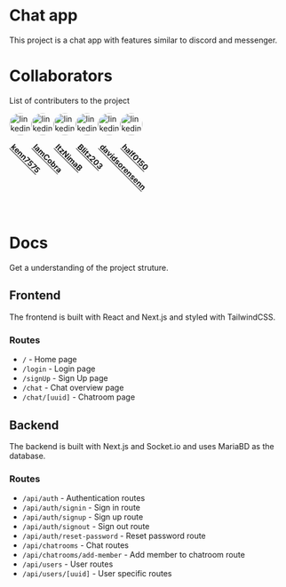 # Chat app

This project is a chat app with features similar to discord and messenger.

# Collaborators
List of contributers to the project

[](https://github.com/half0150)
<div style="display:flex; flex-direction:row;">
    <a href="https://github.com/kenn7575" target="_blank">
        <img src="https://avatars.githubusercontent.com/u/96551540?s=70&v=4" width="40" height="40" style="border-radius:50%;" alt="linkedin logo"  />
        <p style=" writing-mode: vertical-lr; text-orientation: mixed; transform-origin: top left;  transform: translateY(10px)  rotate(-45deg);  font-weight: bold;">kenn7575</p>
    </a>
    <a href="https://github.com/IamCobra" target="_blank">
        <img src="https://avatars.githubusercontent.com/u/110093859?s=70&v=4" width="40" height="40" style="border-radius:50%;" alt="linkedin logo"  />
        <p style=" writing-mode: vertical-lr; text-orientation: mixed; transform-origin: top left;  transform: translateY(10px)  rotate(-45deg);  font-weight: bold;">IamCobra</p>
    </a>
    <a href="https://github.com/ItzNimaB" target="_blank">
        <img src="https://avatars.githubusercontent.com/u/110700620?s=70&v=4" width="40" height="40" style="border-radius:50%;" alt="linkedin logo"  />
        <p style=" writing-mode: vertical-lr; text-orientation: mixed; transform-origin: top left;  transform: translateY(10px)  rotate(-45deg);  font-weight: bold;">ItzNimaB</p>
    </a>
    <a href="https://github.com/Blitz203" target="_blank">
        <img src="https://avatars.githubusercontent.com/u/114482649?s=70&v=4" width="40" height="40" style="border-radius:50%;" alt="linkedin logo"  />
        <p style=" writing-mode: vertical-lr; text-orientation: mixed; transform-origin: top left;  transform: translateY(10px)  rotate(-45deg);  font-weight: bold;">Blitz203</p>
    </a>
    <a href="https://github.com/davidsorensenn" target="_blank">
        <img src="https://avatars.githubusercontent.com/u/115003802?s=70&v=4" width="40" height="40" style="border-radius:50%;" alt="linkedin logo"  />
        <p style=" writing-mode: vertical-lr; text-orientation: mixed; transform-origin: top left;  transform: translateY(10px) rotate(-45deg);  font-weight: bold;">davidsorensenn</p>
    </a>
    <a href="https://github.com/half0150" target="_blank">
        <img src="https://avatars.githubusercontent.com/u/127088373?s=70&v=4" width="40" height="40" style="border-radius:50%;" alt="linkedin logo"  />
        <p style=" writing-mode: vertical-lr; text-orientation: mixed;  transform-origin: top left; transform: translateY(10px)  rotate(-45deg);  font-weight: bold;">half0150</p>
    </a>
</div>

# Docs
Get a understanding of the project struture.
## Frontend
The frontend is built with React and Next.js and styled with TailwindCSS. 

### Routes
- `/` - Home page
- `/login` - Login page
- `/signUp` - Sign Up page
- `/chat` - Chat overview page
- `/chat/[uuid]` - Chatroom page

## Backend
The backend is built with Next.js and Socket.io and uses MariaBD as the database.

### Routes
- `/api/auth` - Authentication routes
- `/api/auth/signin` - Sign in route
- `/api/auth/signup` - Sign up route
- `/api/auth/signout` - Sign out route
- `/api/auth/reset-password` - Reset password route
- `/api/chatrooms` - Chat routes
- `/api/chatrooms/add-member` - Add member to chatroom route
- `/api/users` - User routes
- `/api/users/[uuid]` - User specific routes











